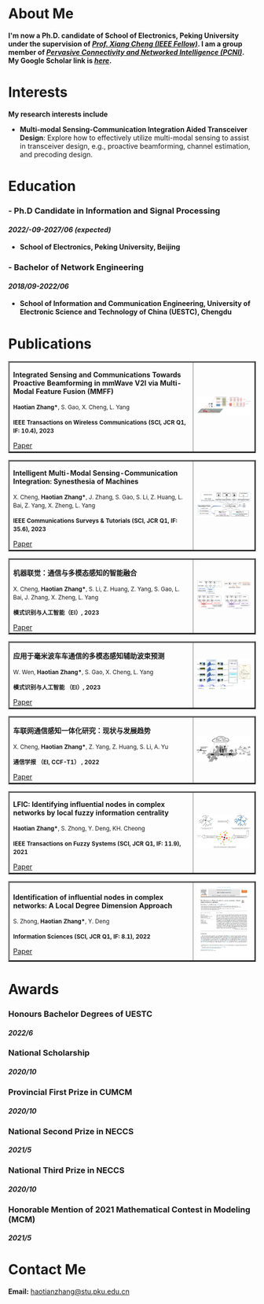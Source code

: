 # About Me

**I'm now a Ph.D. candidate of School of Electronics, Peking University under the supervision of *[Prof. Xiang Cheng (IEEE Fellow)](http://pcni.pku.edu.cn/homepage.html)*. I am a group member of *[Pervasive Connectivity and Networked Intelligence (PCNI)](http://pcni.pku.edu.cn/homepage.html)*. My Google Scholar link is *[here](https://scholar.google.com/citations?hl=zh-CN&user=Vph0sK0AAAAJ&view_op=list_works&sortby=pubdate)*.**


# Interests

**My research interests include**

* **Multi-modal Sensing-Communication Integration Aided Transceiver Design**: Explore how to effectively utilize multi-modal sensing to assist in transceiver design, e.g., proactive beamforming, channel estimation, and precoding design.




# Education

### - Ph.D Candidate in Information and Signal Processing
#### _2022/-09-2027/06 (expected)_
  * **School of Electronics, Peking University, Beijing**

### - Bachelor of Network Engineering
#### _2018/09-2022/06_
  * **School of Information and Communication Engineering, University of Electronic Science and Technology of China (UESTC), Chengdu**

# Publications
<table border="2">
  <tr>
    <td width="75%">
      <p><b>Integrated Sensing and Communications Towards Proactive Beamforming in mmWave V2I via Multi-Modal Feature Fusion (MMFF)</b></p>
      <p><small><b>Haotian Zhang*</b>, S. Gao, X. Cheng, L. Yang </small></p>
      <p><small><b>IEEE Transactions on Wireless Communications (SCI, JCR Q1, IF: 10.4), 2023</b></small></p>
      <a href="https://ieeexplore.ieee.org/document/10330577">Paper</a>
    </td>
    <td width="25%">
      <img src="MMFF.png" width="100%">
    </td>
  </tr>
</table>

<table border="2">
  <tr>
    <td width="75%">
      <p><b>Intelligent Multi-Modal Sensing-Communication Integration: Synesthesia of Machines</b></p>
      <p><small>X. Cheng, <b>Haotian Zhang*</b>, J. Zhang, S. Gao, S. Li, Z. Huang, L. Bai, Z. Yang, X. Zheng, L. Yang </small></p>
      <p><small><b>IEEE Communications Surveys & Tutorials (SCI, JCR Q1, IF: 35.6), 2023</b></small></p>
      <a href="https://ieeexplore.ieee.org/document/10330577">Paper</a>
    </td>
    <td width="25%">
      <img src="General_SoM.png" width="100%">
    </td>
  </tr>
</table>

<table border="2">
  <tr>
    <td width="75%">
      <p><b>机器联觉：通信与多模态感知的智能融合</b></p>
      <p><small>X. Cheng, <b>Haotian Zhang*</b>, S. Li, Z. Huang, Z. Yang, S. Gao, L. Bai, J. Zhang, X. Zheng, L. Yang </small></p>
      <p><small><b>模式识别与人工智能（EI）, 2023</b></small></p>
      <a href="http://manu46.magtech.com.cn/Jweb_prai/CN/abstract/abstract12648.shtml">Paper</a>
    </td>
    <td width="25%">
      <img src="中文文章.png" width="100%">
    </td>
  </tr>
</table>

<table border="2">
  <tr>
    <td width="75%">
      <p><b>应用于毫米波车车通信的多模态感知辅助波束预测</b></p>
      <p><small>W. Wen, <b>Haotian Zhang*</b>, S. Gao, X. Cheng, L. Yang </small></p>
      <p><small><b>模式识别与人工智能 （EI）, 2023</b></small></p>
      <a href="http://manu46.magtech.com.cn/Jweb_prai/CN/abstract/abstract12650.shtml">Paper</a>
    </td>
    <td width="25%">
      <img src="v2v.png" width="100%">
    </td>
  </tr>
</table>

<table border="2">
  <tr>
    <td width="75%">
      <p><b>车联网通信感知一体化研究：现状与发展趋势</b></p>
      <p><small>X. Cheng, <b>Haotian Zhang*</b>, Z. Yang, Z. Huang, S. Li, A. Yu </small></p>
      <p><small><b>通信学报 （EI, CCF-T1） , 2022</b></small></p>
      <a href="http://www.infocomm-journal.com/txxb/CN/10.11959/j.issn.1000-436x.2022137">Paper</a>
    </td>
    <td width="25%">
      <img src="VCN.png" width="100%">
    </td>
  </tr>
</table>

<table border="2">
  <tr>
    <td width="75%">
       <p><b>LFIC: Identifying influential nodes in complex networks by local fuzzy information centrality</b></p>
       <p><small><b>Haotian Zhang*</b>, S. Zhong, Y. Deng, KH. Cheong </small></p>
       <p><small><b>IEEE Transactions on Fuzzy Systems (SCI, JCR Q1, IF: 11.9), 2021</b></small></p>
       <a href="https://ieeexplore.ieee.org/abstract/document/9537594/">Paper</a>
    </td>
    <td width="25%">
      <img src="TFS.png" width="100%">
    </td>
  </tr>
</table>

<table border="2">
  <tr>
    <td width="75%">
      <p><b>Identification of influential nodes in complex networks: A Local Degree Dimension Approach</b></p>
      <p><small>S. Zhong, <b>Haotian Zhang*</b>, Y. Deng </small></p>
      <p><small><b>Information Sciences (SCI, JCR Q1, IF: 8.1), 2022</b></small></p>
      <a href="https://www.sciencedirect.com/science/article/abs/pii/S0020025522008672">Paper</a>
    </td>
    <td width="25%">
      <img src="INS.png" width="100%">
    </td>
  </tr>
</table>



# Awards

### Honours Bachelor Degrees of UESTC
#### _2022/6_

### National Scholarship
#### _2020/10_

### Provincial First Prize in CUMCM
#### _2020/10_

### National Second Prize in NECCS
#### _2021/5_

### National Third Prize in NECCS
#### _2020/10_

### Honorable Mention of 2021 Mathematical Contest in Modeling (MCM)
#### _2021/5_



# Contact Me

**Email:** haotianzhang@stu.pku.edu.cn
